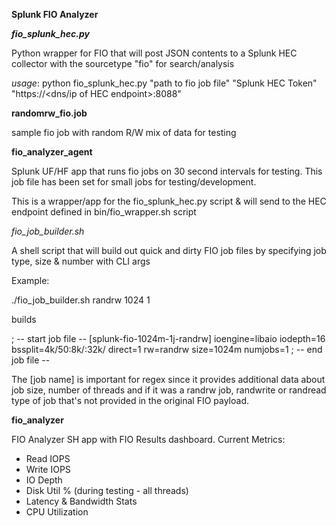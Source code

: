 **Splunk FIO Analyzer**

***fio_splunk_hec.py***

Python wrapper for FIO that will post JSON contents to a Splunk HEC collector with the sourcetype "fio" for search/analysis

*usage*:
python fio_splunk_hec.py "path to fio job file" "Splunk HEC Token" "https://<dns/ip of HEC endpoint>:8088"
  
**randomrw_fio.job**

sample fio job with random R/W mix of data for testing

**fio_analyzer_agent**

Splunk UF/HF app that runs fio jobs on 30 second intervals for testing. This job file has been set for small jobs for testing/development.

This is a wrapper/app for the fio_splunk_hec.py script & will send to the HEC endpoint defined in bin/fio_wrapper.sh script

*fio_job_builder.sh*

A shell script that will build out quick and dirty FIO job files by specifying job type, size & number with CLI args

Example:

./fio_job_builder.sh randrw 1024 1

builds

; -- start job file --
[splunk-fio-1024m-1j-randrw]
ioengine=libaio
iodepth=16
bssplit=4k/50:8k/:32k/
direct=1
rw=randrw
size=1024m
numjobs=1
; -- end job file --

The [job name] is important for regex since it provides additional data about job size, number of threads and if it was a randrw job, randwrite or randread type of job that's not provided in the original FIO payload.

**fio_analyzer**

FIO Analyzer SH app with FIO Results dashboard. Current Metrics:
- Read IOPS
- Write IOPS
- IO Depth
- Disk Util % (during testing - all threads)
- Latency & Bandwidth Stats
- CPU Utilization 
